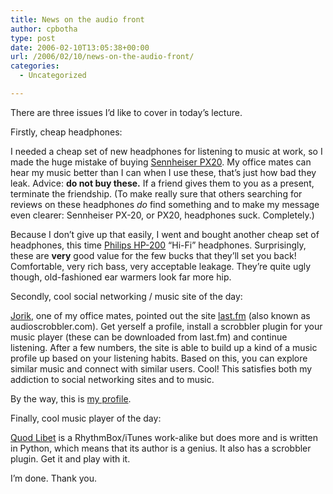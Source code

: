 ```yaml
---
title: News on the audio front
author: cpbotha
type: post
date: 2006-02-10T13:05:38+00:00
url: /2006/02/10/news-on-the-audio-front/
categories:
  - Uncategorized

---
```

There are three issues I&#8217;d like to cover in today&#8217;s lecture.

Firstly, cheap headphones:

I needed a cheap set of new headphones for listening to music at work, so I made the huge mistake of buying [Sennheiser PX20][1]. My office mates can hear my music better than I can when I use these, that&#8217;s just how bad they leak. Advice: **do not buy these.** If a friend gives them to you as a present, terminate the friendship. (To make really sure that others searching for reviews on these headphones _do_ find something and to make my message even clearer: Sennheiser PX-20, or PX20, headphones suck. Completely.)

Because I don&#8217;t give up that easily, I went and bought another cheap set of headphones, this time [Philips HP-200][2] &#8220;Hi-Fi&#8221; headphones. Surprisingly, these are **very** good value for the few bucks that they&#8217;ll set you back! Comfortable, very rich bass, very acceptable leakage. They&#8217;re quite ugly though, old-fashioned ear warmers look far more hip.

Secondly, cool social networking / music site of the day:

[Jorik][3], one of my office mates, pointed out the site [last.fm][4] (also known as audioscrobbler.com). Get yerself a profile, install a scrobbler plugin for your music player (these can be downloaded from last.fm) and continue listening. After a few numbers, the site is able to build up a kind of a music profile up based on your listening habits. Based on this, you can explore similar music and connect with similar users. Cool! This satisfies both my addiction to social networking sites and to music.

By the way, this is [my profile][5].

Finally, cool music player of the day:

[Quod Libet][6] is a RhythmBox/iTunes work-alike but does more and is written in Python, which means that its author is a genius. It also has a scrobbler plugin. Get it and play with it.

I&#8217;m done. Thank you.

 [1]: http://www.google.com/search?&q=sennheiser%20px-20
 [2]: http://www.google.com/search?hl=en&lr=&q=philips+sbc+hp-200
 [3]: http://graphics.tudelft.nl/~jorik/
 [4]: http://last.fm/
 [5]: http://www.last.fm/user/cpbotha/
 [6]: http://www.sacredchao.net/quodlibet
